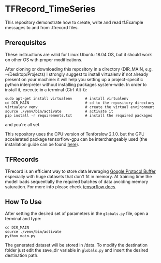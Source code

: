 # TFRecord_TimeSeries
This repository demonstrate how to create, write and read tf.Example messages to and from .tfrecord files.

## Prerequisites
These instructions are valid for Linux Ubuntu 18.04 OS, but it should work on other OS with proper modifications.

After cloning or downloading this repository in a directory (DIR_MAIN, e.g. ~/Desktop/Projects) I strongly suggest
to install virtualenv if not already present on your machine: it will help you setting up a  project-specific python 
interpreter without installing packages system-wide.
In order to install it, execute in a terminal (Ctrl-Alt-t):
```
sudo apt-get install virtualenv      # install virtualenv
cd DIR_MAIN                          # cd to the repository directory
virtualenv venv                      # create the virtual environment
source ./venv/bin/activate           # activate it
pip install -r requirements.txt      # install the required packages
```
and you're all set. 

This repository uses the CPU version of Tenforslow 2.1.0. but the GPU accelerated package tensorflow-gpu can be
interchangeably used (the installation guide can be found [here](https://www.tensorflow.org/install/gpu)).


## TFRecords
TFrecord is an efficient way to store data leveraging [Google Protocol Buffer](https://developers.google.com/protocol-buffers/),
especially with huge datasets that don't fit in memory. 
At training time the model loads sequentially the required batches of data avoiding memory saturation. For more info please
check [tensorflow docs](https://www.tensorflow.org/tutorials/load_data/tfrecord).

## How To Use
After setting the desired set of parameters in the ```globals.py``` file, open a terminal and type:
```
cd DIR_MAIN
source ./venv/bin/activate
python main.py
```
The generated dataset will be stored in /data. 
To modify the destination folder just edit the save_dir variable in ```globals.py``` and insert the desired destination path.


